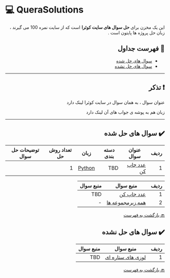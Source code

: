# :computer: QueraSolutions

<div dir="rtl">

این یک مخزن برای **حل سوال های سایت کوئرا** است که از سایت نمره 100 می گیرند ، زبان حل پروژه ها
پایتون است .

## :mag_right: فهرست جداول

* [سوال های حل شده](#heavy_check_mark-سوال-های-حل-شده)
* [سوال های حل نشده](#heavy_check_mark-سوال-های-حل-نشده)

***

## :exclamation: تذکر


عنوان سوال ، به همان سوال در سایت کوئرا لینک دارد

زبان هم به پوشه ی جواب های آن لینک دارد

***

## :heavy_check_mark: سوال های حل شده

 
ردیف | عنوان سوال | دسته بندی | زبان | تعداد روش حل | توضیحات حل سوال
 --- | --- | --- | --- | --- | --- 
1 | [عدد چاپ کن](https://b2n.ir/badihi-quera) | TBD | [Python](https://b2n.ir/baddddi) | 1 |
 
 
 
 
 
 
 
 
 
 
ردیف | منبع سوال | منبع سوال 
 --- | --- | --- 
1 | [عدد چاپ کن](https://b2n.ir/badihi-quera) | TBD | [Python](https://b2n.ir/adadchap) | 1 |
 2 | [همه زیرمجموعه ها](https://quera.org/problemset/12912/) | - | [Python](https://b2n.ir/hamezirmajmuii) | 1 |

 
 [:back: بازگشت به فهرست](#mag_right-فهرست-جداول)

## :heavy_check_mark: سوال های حل نشده

ردیف | منبع سوال | منبع سوال 
 --- | --- | --- 
1 | [لوزی های ستاره ای](https://b2n.ir/badihi-quera) | TBD | [Python](https://b2n.ir/adadchap) | 1 |

 
 [:back: بازگشت به فهرست](#mag_right-فهرست-جداول)
